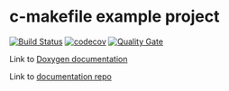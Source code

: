 # c-makefile example project
[![Build Status](https://travis-ci.com/laristra/c-makefile.svg?branch=master)](https://travis-ci.com/laristra/c-makefile)
[![codecov](https://codecov.io/gh/laurelmcintyre/c-makefile/branch/master/graph/badge.svg)](https://codecov.io/gh/laurelmcintyre/c-makefile)
[![Quality Gate](https://sonarqube.com/api/badges/gate?key=c-makefile%3Amaster)](https://sonarqube.com/dashboard?id=c-makefile%3Amaster)

Link to [Doxygen documentation](https://laristra.github.io/c-makefile/html/)

Link to [documentation repo](https://github.com/laristra/documentation)
